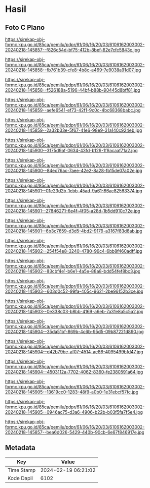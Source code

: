 # Hasil

## Foto C Plano

https://sirekap-obj-formc.kpu.go.id/85ca/pemilu/pdpr/61/06/16/20/03/6106162003002-20240218-145857--f826c54d-bf75-412b-8bef-82e7cfc5843c.jpg

https://sirekap-obj-formc.kpu.go.id/85ca/pemilu/pdpr/61/06/16/20/03/6106162003002-20240218-145858--fb761b39-cfe8-4b8c-a469-7e9038a91d07.jpg

https://sirekap-obj-formc.kpu.go.id/85ca/pemilu/pdpr/61/06/16/20/03/6106162003002-20240218-145858--f526188a-5196-44bf-b88b-90445d8bff81.jpg

https://sirekap-obj-formc.kpu.go.id/85ca/pemilu/pdpr/61/06/16/20/03/6106162003002-20240218-145859--aefe6541-ef73-42f1-9c0c-4bc68368babc.jpg

https://sirekap-obj-formc.kpu.go.id/85ca/pemilu/pdpr/61/06/16/20/03/6106162003002-20240218-145859--2a32b33e-5f67-41e6-98e9-31a140c924eb.jpg

https://sirekap-obj-formc.kpu.go.id/85ca/pemilu/pdpr/61/06/16/20/03/6106162003002-20240218-145900--3175d9af-0634-43fd-b129-1f9acaaf71a2.jpg

https://sirekap-obj-formc.kpu.go.id/85ca/pemilu/pdpr/61/06/16/20/03/6106162003002-20240218-145900--84ec76ac-7aee-42e2-8a28-fb15de07a02e.jpg

https://sirekap-obj-formc.kpu.go.id/85ca/pemilu/pdpr/61/06/16/20/03/6106162003002-20240218-145901--01e23d2b-1ebb-45ad-9a61-86ac82563374.jpg

https://sirekap-obj-formc.kpu.go.id/85ca/pemilu/pdpr/61/06/16/20/03/6106162003002-20240218-145901--27846271-6e4f-4f05-a28d-1b5dd910c72e.jpg

https://sirekap-obj-formc.kpu.go.id/85ca/pemilu/pdpr/61/06/16/20/03/6106162003002-20240218-145901--6b3c7659-d3d5-4bd2-9179-a3167f83d8ab.jpg

https://sirekap-obj-formc.kpu.go.id/85ca/pemilu/pdpr/61/06/16/20/03/6106162003002-20240218-145902--254f54e8-3240-4780-96c4-6bb8f460adff.jpg

https://sirekap-obj-formc.kpu.go.id/85ca/pemilu/pdpr/61/06/16/20/03/6106162003002-20240218-145902--83cbf4e1-b6e1-4a5e-88a8-bdd54fef8bc3.jpg

https://sirekap-obj-formc.kpu.go.id/85ca/pemilu/pdpr/61/06/16/20/03/6106162003002-20240218-145903--603d0c52-99fa-405c-9621-2be96152b3ce.jpg

https://sirekap-obj-formc.kpu.go.id/85ca/pemilu/pdpr/61/06/16/20/03/6106162003002-20240218-145903--0e338c03-b8bb-4169-a6eb-7a31e8a5c5a2.jpg

https://sirekap-obj-formc.kpu.go.id/85ca/pemilu/pdpr/61/06/16/20/03/6106162003002-20240218-145904--35da51bf-869b-4c6b-95d5-09b87221d890.jpg

https://sirekap-obj-formc.kpu.go.id/85ca/pemilu/pdpr/61/06/16/20/03/6106162003002-20240218-145904--d42b79be-af07-4514-ae86-4095499bfd47.jpg

https://sirekap-obj-formc.kpu.go.id/85ca/pemilu/pdpr/61/06/16/20/03/6106162003002-20240218-145904--4503112a-7702-4062-8360-fe2380591a64.jpg

https://sirekap-obj-formc.kpu.go.id/85ca/pemilu/pdpr/61/06/16/20/03/6106162003002-20240218-145905--13619cc0-1283-48f9-a0b0-1e31ebcf57fc.jpg

https://sirekap-obj-formc.kpu.go.id/85ca/pemilu/pdpr/61/06/16/20/03/6106162003002-20240218-145905--0946ac75-d3a6-4906-b22b-b03f5fa7f5e4.jpg

https://sirekap-obj-formc.kpu.go.id/85ca/pemilu/pdpr/61/06/16/20/03/6106162003002-20240218-145857--bea6d026-5429-440b-90cb-6e67f846917e.jpg


## Metadata

| Key        | Value               |
| ---------- | ------------------- |
| Time Stamp | 2024-02-19 06:21:02 |
| Kode Dapil | 6102                |



